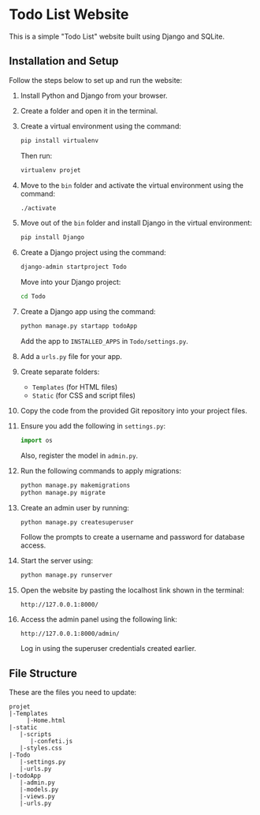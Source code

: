 # Todo List Website

This is a simple "Todo List" website built using Django and SQLite.

## Installation and Setup

Follow the steps below to set up and run the website:

1. Install Python and Django from your browser.
2. Create a folder and open it in the terminal.
3. Create a virtual environment using the command:
   ```sh
   pip install virtualenv
   ```
   Then run:
   ```sh
   virtualenv projet
   ```
4. Move to the `bin` folder and activate the virtual environment using the command:
   ```sh
   ./activate
   ```
5. Move out of the `bin` folder and install Django in the virtual environment:
   ```sh
   pip install Django
   ```
6. Create a Django project using the command:
   ```sh
   django-admin startproject Todo
   ```
   Move into your Django project:
   ```sh
   cd Todo
   ```
7. Create a Django app using the command:
   ```sh
   python manage.py startapp todoApp
   ```
   Add the app to `INSTALLED_APPS` in `Todo/settings.py`.

8. Add a `urls.py` file for your app.
9. Create separate folders:
   - `Templates` (for HTML files)
   - `Static` (for CSS and script files)
10. Copy the code from the provided Git repository into your project files.
11. Ensure you add the following in `settings.py`:
    ```python
    import os
    ```
    Also, register the model in `admin.py`.
12. Run the following commands to apply migrations:
    ```sh
    python manage.py makemigrations
    python manage.py migrate
    ```
13. Create an admin user by running:
    ```sh
    python manage.py createsuperuser
    ```
    Follow the prompts to create a username and password for database access.
14. Start the server using:
    ```sh
    python manage.py runserver
    ```
15. Open the website by pasting the localhost link shown in the terminal:
    ```
    http://127.0.0.1:8000/
    ```
16. Access the admin panel using the following link:
    ```
    http://127.0.0.1:8000/admin/
    ```
    Log in using the superuser credentials created earlier.

## File Structure

These are the files you need to update:
```
projet
|-Templates
     |-Home.html
|-static
   |-scripts
      |-confeti.js
   |-styles.css
|-Todo
   |-settings.py
   |-urls.py
|-todoApp
   |-admin.py
   |-models.py
   |-views.py
   |-urls.py
```

